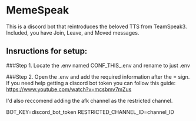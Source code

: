 # MemeSpeak
This is a discord bot that reintroduces the beloved TTS from TeamSpeak3. Included, you have Join, Leave, and Moved messages.


## Insructions for setup:

###Step 1.
Locate the .env named CONF_THIS_.env and rename to just .env

###Step 2.
Open the .env and add the required information after the = sign. If you need help getting a discord bot token 
you can follow this guide:
https://www.youtube.com/watch?v=mcsbmv7mZus

I'd also reccomend adding the afk channel as the restricted channel.

BOT_KEY=discord_bot_token
RESTRICTED_CHANNEL_ID=channel_ID   

